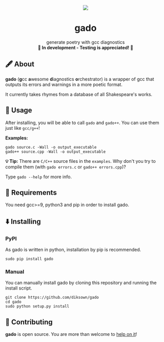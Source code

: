 

<p align="center"><img src="https://user-images.githubusercontent.com/49994083/144793848-685e313b-1e61-4c60-8baf-3b59574f2706.png"></p>

<h1 align="center">gado</h1>
<p align="center">
  generate poetry with gcc diagnostics
  <br>
  <b>🚧 In development - Testing is appreciated! 🚧</b>
</p>

## 🖋️ About 

**gado** (**g**cc **a**wesome **d**iagnostics **o**rchestrator) is a wrapper of gcc that outputs its errors and warnings in a more poetic format.

It currently takes rhymes from a database of all Shakespeare's works.

## 🔎 Usage 

After installing, you will be able to call `gado` and `gado++`. You can use them just like `gcc/g++`!

**Examples:**

```
gado source.c -Wall -o output_executable
gado++ source.cpp -Wall -o output_executable
```

**💡 Tip:** There are `C/C++` source files in the `examples`. Why don't you try to compile them (with `gado errors.c` or `gado++ errors.cpp`)?

Type `gado --help` for more info.

## 📝 Requirements

You need gcc>=9, python3 and pip in order to install gado.

## ⬇️ Installing

### PyPI

As gado is written in python, installation by pip is recommended.

```
sudo pip install gado
```

### Manual

You can manually install gado by cloning this repository and running the install script.

```
git clone https://github.com/diksown/gado
cd gado
sudo python setup.py install
```

## 🤝 Contributing

**gado** is open source. You are more than welcome to [help on it](https://github.com/diksown/gado/issues)!
